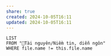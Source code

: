 ```yaml
---
share: true
created: 2024-10-05T16:11
updated: 2024-10-05T16:11
---
```

```dataview
LIST
FROM "📜Tài nguyên/Niềm tin, diễn ngôn"
WHERE file.name != this.file.name
```